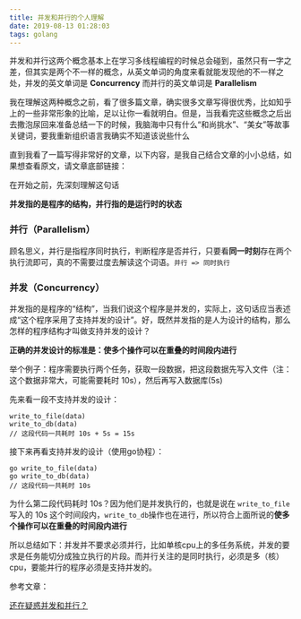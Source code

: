 ```yaml
---
title: 并发和并行的个人理解
date: 2019-08-13 01:28:03
tags: golang
---
```


并发和并行这两个概念基本上在学习多线程编程的时候总会碰到，虽然只有一字之差，但其实是两个不一样的概念，从英文单词的角度来看就能发现他的不一样之处，并发的英文单词是 **Concurrency** 而并行的英文单词是 **Parallelism**

我在理解这两种概念之前，看了很多篇文章，确实很多文章写得很优秀，比如知乎上的一些非常形象的比喻，足以让你一看就明白。但是，当我看完这些概念之后出去撒泡尿回来准备总结一下的时候，我脑海中只有什么“和尚挑水”、“美女”等故事关键词，要我重新组织语言我确实不知道该说些什么

直到我看了一篇写得非常好的文章，以下内容，是我自己结合文章的小小总结，如果想查看原文，请文章底部链接：

在开始之前，先深刻理解这句话

**并发指的是程序的结构，并行指的是运行时的状态**

### 并行（Parallelism）
顾名思义，并行是指程序同时执行，判断程序是否并行，只要看**同一时刻**存在两个执行流即可，真的不需要过度去解读这个词语。`并行 => 同时执行`

### 并发（Concurrency）
并发指的是程序的“结构”，当我们说这个程序是并发的，实际上，这句话应当表述成“这个程序采用了支持并发的设计”。好，既然并发指的是人为设计的结构，那么怎样的程序结构才叫做支持并发的设计？

**正确的并发设计的标准是：使多个操作可以在重叠的时间段内进行**

举个例子：程序需要执行两个任务，获取一段数据，把这段数据先写入文件（注：这个数据非常大，可能需要耗时 10s），然后再写入数据库(5s)

先来看一段不支持并发的设计：
```
write_to_file(data)
write_to_db(data)
// 这段代码一共耗时 10s + 5s = 15s 
```

接下来再看支持并发的设计（使用go协程）：
```
go write_to_file(data)
go write_to_db(data)
// 这段代码一共耗时 10s
```

为什么第二段代码耗时 10s？因为他们是并发执行的，也就是说在 `write_to_file`写入的 10s 这个时间段内，`write_to_db`操作也在进行，所以符合上面所说的**使多个操作可以在重叠的时间段内进行**


所以总结如下：并发并不要求必须并行，比如单核cpu上的多任务系统，并发的要求是任务能切分成独立执行的片段。而并行关注的是同时执行，必须是多（核）cpu，要能并行的程序必须是支持并发的。

参考文章：

[还在疑惑并发和并行？](https://laike9m.com/blog/huan-zai-yi-huo-bing-fa-he-bing-xing,61/)

